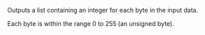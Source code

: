 Outputs a list containing an integer for each byte in the input data.

Each byte is within the range 0 to 255 (an unsigned byte).

